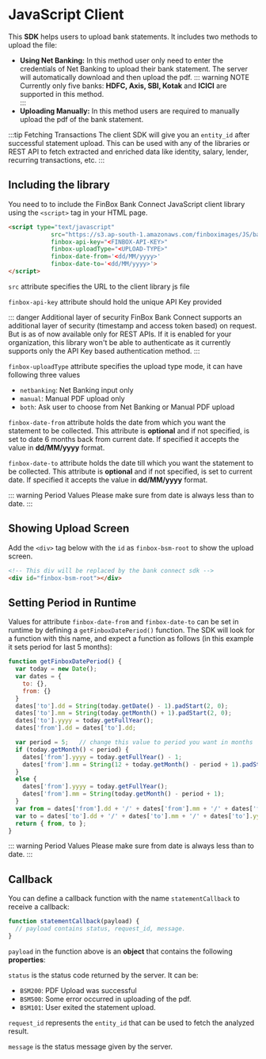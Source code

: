 # JavaScript Client
This **SDK** helps users to upload bank statements. It includes two methods to upload the file:
- **Using Net Banking:** In this method user only need to enter the credentials of Net Banking to upload their bank statement. The server will automatically download and then upload the pdf.
::: warning NOTE
Currently only five banks: **HDFC, Axis, SBI, Kotak** and **ICICI** are supported in this method.  
:::
- **Uploading Manually:** In this method users are required to manually upload the pdf of the bank statement.

:::tip Fetching Transactions
The client SDK will give you an `entity_id` after successful statement upload. This can be used with any of the libraries or REST API to fetch extracted and enriched data like identity, salary, lender, recurring transactions, etc.
:::

## Including the library
You need to to include the FinBox Bank Connect JavaScript client library using the `<script>` tag in your HTML page.

```html
<script type="text/javascript" 
            src="https://s3.ap-south-1.amazonaws.com/finboximages/JS/bankuploader.js" 
            finbox-api-key="<FINBOX-API-KEY>"
            finbox-uploadType="<UPLOAD-TYPE>" 
            finbox-date-from='<dd/MM/yyyy>' 
            finbox-date-to='<dd/MM/yyyy>'>
</script>
```
`src` attribute specifies the URL to the client library js file

`finbox-api-key` attribute should hold the unique API Key provided

::: danger Additional layer of security
FinBox Bank Connect supports an additional layer of security (timestamp and access token based) on request. But is as of now available only for REST APIs. If it is enabled for your organization, this library won't be able to authenticate as it currently supports only the API Key based authentication method.
:::

`finbox-uploadType` attribute specifies the upload type mode, it can have following three values
- `netbanking`: Net Banking input only
- `manual`: Manual PDF upload only
- `both`: Ask user to choose from Net Banking or Manual PDF upload

`finbox-date-from` attribute holds the date from which you want the statement to be collected. This attribute is **optional** and if not specified, is set to date 6 months back from current date. If specified it accepts the value in **dd/MM/yyyy** format. 

`finbox-date-to` attribute holds the date till which you want the statement to be collected. This attribute is **optional** and if not specified, is set to current date. If specified it accepts the value in **dd/MM/yyyy** format.

::: warning Period Values
Please make sure from date is always less than to date. 
:::

## Showing Upload Screen
Add the `<div>` tag below with the `id` as `finbox-bsm-root` to show the upload screen.
```html
<!-- This div will be replaced by the bank connect sdk -->
<div id="finbox-bsm-root"></div> 
```

## Setting Period in Runtime

Values for attribute `finbox-date-from` and `finbox-date-to` can be set in runtime by defining a ``getFinboxDatePeriod()`` function. The SDK will look for a function with this name, and expect a function as follows (in this example it sets period for last 5 months):

```js 
function getFinboxDatePeriod() {
  var today = new Date();
  var dates = {
    to: {},
    from: {}
  }
  dates['to'].dd = String(today.getDate() - 1).padStart(2, 0);
  dates['to'].mm = String(today.getMonth() + 1).padStart(2, 0);
  dates['to'].yyyy = today.getFullYear();
  dates['from'].dd = dates['to'].dd;

  var period = 5;   // change this value to period you want in months
  if (today.getMonth() < period) {
    dates['from'].yyyy = today.getFullYear() - 1;
    dates['from'].mm = String(12 + today.getMonth() - period + 1).padStart(2, 0);
  }
  else {
    dates['from'].yyyy = today.getFullYear();
    dates['from'].mm = String(today.getMonth() - period + 1);
  }
  var from = dates['from'].dd + '/' + dates['from'].mm + '/' + dates['from'].yyyy;
  var to = dates['to'].dd + '/' + dates['to'].mm + '/' + dates['to'].yyyy;
  return { from, to };
}
```

::: warning Period Values
Please make sure from date is always less than to date.
:::


## Callback
You can define a callback function with the name `statementCallback` to receive a callback:
```js
function statementCallback(payload) {
  // payload contains status, request_id, message.
}
```
`payload` in the function above is an **object** that contains the following **properties**:

`status` is the status code returned by the server. It can be:
- `BSM200`: PDF Upload was successful
- `BSM500`: Some error occurred in uploading of the pdf.
- `BSM101`: User exited the statement upload.

`request_id` represents the `entity_id` that can be used to fetch the analyzed result.

`message` is the status message given by the server.